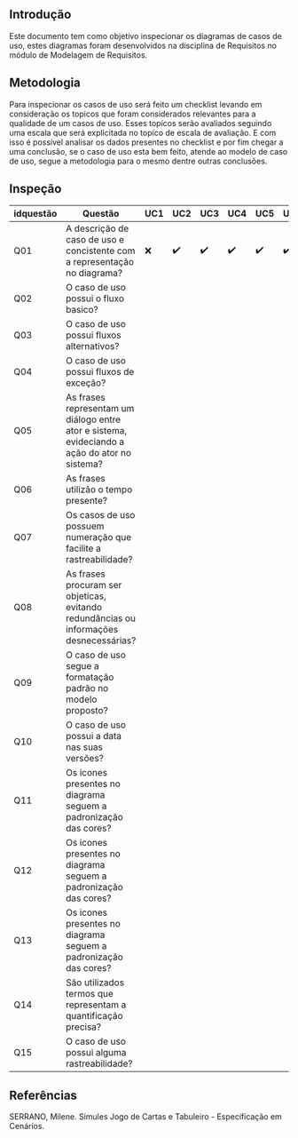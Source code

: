 ## Introdução

Este documento tem como objetivo inspecionar os diagramas de casos de uso, estes diagramas foram desenvolvidos na disciplina de Requisitos no módulo de Modelagem de Requisitos.

## Metodologia

Para inspecionar os casos de uso será feito um checklist levando em consideração os topicos que foram considerados relevantes para a qualidade de um casos de uso. Esses topícos serão avaliados seguindo uma escala que será explicitada no topíco de escala de avaliação. E com isso é possível analisar os dados presentes no checklist e por fim chegar a uma conclusão, se o caso de uso esta bem feito, atende ao modelo de caso de uso, segue a metodologia para o mesmo dentre outras conclusões.

## Inspeção

|idquestão|Questão|UC1|UC2|UC3|UC4|UC5|UC6|UC7|UC8|UC9|UC10|UC11|UC11|UC12|UC13|UC14|UC15|UC16|UC17|UC18|UC19|UC20|UC21|UC22|UC23|UC24|
----|----------------------|--|--|--|--|--|--|--|--|--|--|--|--|--|--|--|--|--|--|--|--|--|--|--|--|--|
|Q01| A descrição de caso de uso e concistente com a representação no diagrama?| :x: | :heavy_check_mark: |:heavy_check_mark: | :heavy_check_mark: | :heavy_check_mark: | :heavy_check_mark: | :heavy_check_mark: | | :heavy_check_mark: |
|Q02| O caso de uso possui o fluxo basico?|
|Q03| O caso de uso possui fluxos alternativos?|
|Q04| O caso de uso possui fluxos de exceção?|
|Q05|As frases representam um diálogo entre ator e sistema, evideciando a ação do ator no sistema?|
|Q06|As frases utilizão o tempo presente?|
|Q07|Os casos de uso possuem numeração que facilite a rastreabilidade?|
|Q08|As frases procuram ser objeticas, evitando redundâncias ou informações desnecessárias?|
|Q09|O caso de uso segue a formatação padrão no modelo proposto?|
|Q10|O caso de uso possui a data nas suas versões?|
|Q11|Os icones presentes no diagrama seguem a padronização das cores?|
|Q12|Os icones presentes no diagrama seguem a padronização das cores?|
|Q13|Os icones presentes no diagrama seguem a padronização das cores?|
|Q14|São utilizados termos que representam a quantificação precisa?|
|Q15|O caso de uso possui alguma rastreabilidade?|

## Referências

SERRANO, Milene. Simules Jogo de Cartas e Tabuleiro - Especificação em Cenários.
